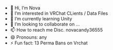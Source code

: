 - 👋 Hi, I’m Nova
- 👀 I’m interested in VRChat CLients / Data Files
- 🌱 I’m currently learning Unity
- 💞️ I’m looking to collaborate on ...
- 📫 How to reach me Disc. novacandy36555
- 😄 Pronouns: any
- ⚡ Fun fact: 13 Perma Bans on Vrchat

<!---
NOVACAINE420/NOVACAINE420 is a ✨ special ✨ repository because its `README.md` (this file) appears on your GitHub profile.
You can click the Preview link to take a look at your changes.
--->
